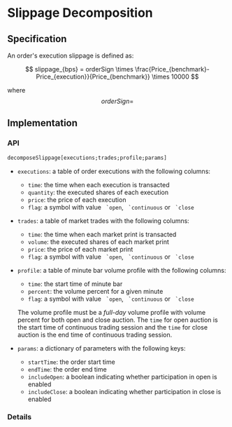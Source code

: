 # Slippage Decomposition

## Specification
An order's execution slippage is defined as:

$$
slippage_{bps} = orderSign \times \frac{Price_{benchmark}-Price_{execution}}{Price_{benchmark}} \times 10000
$$

where
$$orderSign = $$

## Implementation

### API

```q
decomposeSlippage[executions;trades;profile;params]
```
+ ``executions``: a table of order executions with the following columns:

    - ``time``: the time when each execution is transacted
    - ``quantity``: the executed shares of each execution
    - ``price``: the price of each execution
    - ``flag``: a symbol with value `` `open``, `` `continuous`` or `` `close``

+ ``trades``: a table of market trades with the following columns:

    - ``time``: the time when each market print is transacted
    - ``volume``: the executed shares of each market print
    - ``price``: the price of each market print
    - ``flag``: a symbol with value `` `open``, `` `continuous`` or `` `close``

+ ``profile``: a table of minute bar volume profile with the following columns:

    - ``time``: the start time of minute bar
    - ``percent``: the volume percent for a given minute
    - ``flag``: a symbol with value `` `open``, `` `continuous`` or `` `close``

    The volume profile must be a *full-day* volume profile with volume percent for both open and close auction. The ``time`` for open auction is the start time of continuous trading session and the ``time`` for close auction is the end time of continuous trading session.

+ ``params``: a dictionary of parameters with the following keys:

    - ``startTime``: the order start time
    - ``endTime``: the order end time
    - ``includeOpen``: a boolean indicating whether participation in open is enabled
    - ``includeClose``: a boolean indicating whether participation in close is enabled

### Details